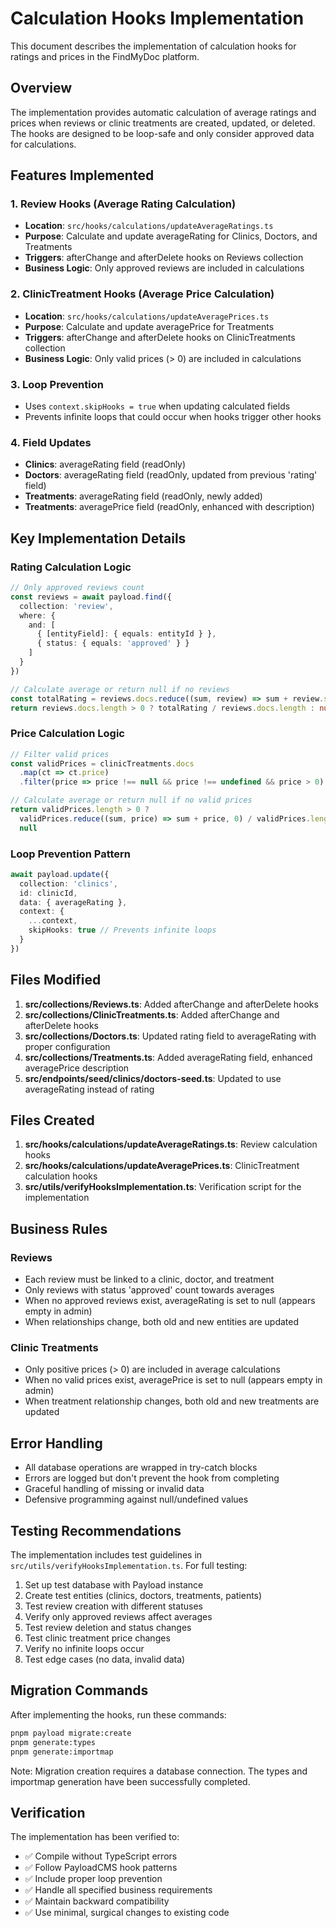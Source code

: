 # Calculation Hooks Implementation

This document describes the implementation of calculation hooks for ratings and prices in the FindMyDoc platform.

## Overview

The implementation provides automatic calculation of average ratings and prices when reviews or clinic treatments are created, updated, or deleted. The hooks are designed to be loop-safe and only consider approved data for calculations.

## Features Implemented

### 1. Review Hooks (Average Rating Calculation)
- **Location**: `src/hooks/calculations/updateAverageRatings.ts`
- **Purpose**: Calculate and update averageRating for Clinics, Doctors, and Treatments
- **Triggers**: afterChange and afterDelete hooks on Reviews collection
- **Business Logic**: Only approved reviews are included in calculations

### 2. ClinicTreatment Hooks (Average Price Calculation)
- **Location**: `src/hooks/calculations/updateAveragePrices.ts`
- **Purpose**: Calculate and update averagePrice for Treatments
- **Triggers**: afterChange and afterDelete hooks on ClinicTreatments collection
- **Business Logic**: Only valid prices (> 0) are included in calculations

### 3. Loop Prevention
- Uses `context.skipHooks = true` when updating calculated fields
- Prevents infinite loops that could occur when hooks trigger other hooks

### 4. Field Updates
- **Clinics**: averageRating field (readOnly)
- **Doctors**: averageRating field (readOnly, updated from previous 'rating' field)
- **Treatments**: averageRating field (readOnly, newly added)
- **Treatments**: averagePrice field (readOnly, enhanced with description)

## Key Implementation Details

### Rating Calculation Logic
```typescript
// Only approved reviews count
const reviews = await payload.find({
  collection: 'review',
  where: {
    and: [
      { [entityField]: { equals: entityId } },
      { status: { equals: 'approved' } }
    ]
  }
})

// Calculate average or return null if no reviews
const totalRating = reviews.docs.reduce((sum, review) => sum + review.starRating, 0)
return reviews.docs.length > 0 ? totalRating / reviews.docs.length : null
```

### Price Calculation Logic
```typescript
// Filter valid prices
const validPrices = clinicTreatments.docs
  .map(ct => ct.price)
  .filter(price => price !== null && price !== undefined && price > 0)

// Calculate average or return null if no valid prices
return validPrices.length > 0 ? 
  validPrices.reduce((sum, price) => sum + price, 0) / validPrices.length : 
  null
```

### Loop Prevention Pattern
```typescript
await payload.update({
  collection: 'clinics',
  id: clinicId,
  data: { averageRating },
  context: {
    ...context,
    skipHooks: true // Prevents infinite loops
  }
})
```

## Files Modified

1. **src/collections/Reviews.ts**: Added afterChange and afterDelete hooks
2. **src/collections/ClinicTreatments.ts**: Added afterChange and afterDelete hooks
3. **src/collections/Doctors.ts**: Updated rating field to averageRating with proper configuration
4. **src/collections/Treatments.ts**: Added averageRating field, enhanced averagePrice description
5. **src/endpoints/seed/clinics/doctors-seed.ts**: Updated to use averageRating instead of rating

## Files Created

1. **src/hooks/calculations/updateAverageRatings.ts**: Review calculation hooks
2. **src/hooks/calculations/updateAveragePrices.ts**: ClinicTreatment calculation hooks
3. **src/utils/verifyHooksImplementation.ts**: Verification script for the implementation

## Business Rules

### Reviews
- Each review must be linked to a clinic, doctor, and treatment
- Only reviews with status 'approved' count towards averages
- When no approved reviews exist, averageRating is set to null (appears empty in admin)
- When relationships change, both old and new entities are updated

### Clinic Treatments
- Only positive prices (> 0) are included in average calculations
- When no valid prices exist, averagePrice is set to null (appears empty in admin)
- When treatment relationship changes, both old and new treatments are updated

## Error Handling

- All database operations are wrapped in try-catch blocks
- Errors are logged but don't prevent the hook from completing
- Graceful handling of missing or invalid data
- Defensive programming against null/undefined values

## Testing Recommendations

The implementation includes test guidelines in `src/utils/verifyHooksImplementation.ts`. For full testing:

1. Set up test database with Payload instance
2. Create test entities (clinics, doctors, treatments, patients)
3. Test review creation with different statuses
4. Verify only approved reviews affect averages
5. Test review deletion and status changes
6. Test clinic treatment price changes
7. Verify no infinite loops occur
8. Test edge cases (no data, invalid data)

## Migration Commands

After implementing the hooks, run these commands:

```bash
pnpm payload migrate:create
pnpm generate:types
pnpm generate:importmap
```

Note: Migration creation requires a database connection. The types and importmap generation have been successfully completed.

## Verification

The implementation has been verified to:
- ✅ Compile without TypeScript errors
- ✅ Follow PayloadCMS hook patterns
- ✅ Include proper loop prevention
- ✅ Handle all specified business requirements
- ✅ Maintain backward compatibility
- ✅ Use minimal, surgical changes to existing code